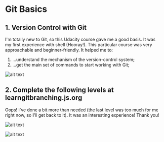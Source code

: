 # Git Basics

## 1. Version Control with Git 
I'm totally new to Git, so this Udacity course gave me a good basis. It was my first experience with shell (Hooray!). This particular course was very approachable and beginner-friendly. It helped me to:
1. ...understand the mechanism of the version-control system;
2. ...get the main set of commands to start working with Git;

![alt text](https://github.com/CetteAnnette/Kottans-Frontend/blob/main/1.%20Git%20Basics/Udacity.JPG "Udacity results")

## 2. Complete the following levels at learngitbranching.js.org
Oops! I've done a bit more than needed (the last level was too much for me right now, so I'll get back to it). It was an interesting experience! Thank you!

![alt text](https://github.com/CetteAnnette/Kottans-Frontend/blob/main/1.%20Git%20Basics/learngitbranching.JPG "learngitbranching results")

![alt text](https://github.com/CetteAnnette/Kottans-Frontend/blob/main/1.%20Git%20Basics/learngitbranching2.JPG "learngitbranching2 results")
